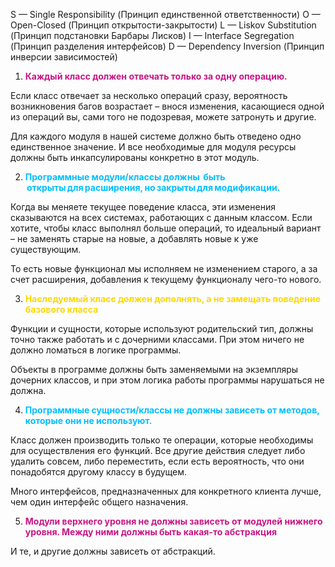 S — Single Responsibility (Принцип единственной ответственности)
O — Open-Closed (Принцип открытости-закрытости)
L — Liskov Substitution (Принцип подстановки Барбары Лисков)
I — Interface Segregation (Принцип разделения интерфейсов)
D — Dependency Inversion (Принцип инверсии зависимостей)

1) <span style="font-weight: bold; color: mediumvioletred;">Каждый класс должен отвечать только за одну операцию.</span>

Если класс отвечает за несколько операций сразу, вероятность возникновения багов возрастает – внося изменения, касающиеся одной из операций вы, сами того не подозревая, можете затронуть и другие.

Для каждого модуля в нашей системе должно быть отведено одно единственное значение. И все необходимые для модуля ресурсы должны быть инкапсулированы конкретно в этот модуль. 

2) <span style="font-weight: bold; color: deepskyblue;">Программные модули/классы должны  быть  открыты для расширения, но закрыты для модификации.</span>

Когда вы меняете текущее поведение класса, эти изменения сказываются на всех системах, работающих с данным классом. Если хотите, чтобы класс выполнял больше операций, то идеальный вариант – не заменять старые на новые, а добавлять новые к уже существующим.

То есть новые функционал мы исполняем не изменением старого, а за счет расширения, добавления к текущему функционалу чего-то нового. 

3) <span style="font-weight: bold; color: gold;">Наследуемый класс должен дополнять, а не замещать поведение базового класса</span>

Функции и сущности, которые используют родительский тип, должны точно также работать и с дочерними классами. При этом ничего не должно ломаться в логике программы.

Объекты в программе должны быть заменяемыми на экземпляры дочерних классов, и при этом логика работы программы нарушаться не должна. 

4) <span style="font-weight: bold; color: deepskyblue;">Программные сущности/классы не должны зависеть от методов, которые они не используют.</span>

Класс должен производить только те операции, которые необходимы для осуществления его функций. Все другие действия следует либо удалить совсем, либо переместить, если есть вероятность, что они понадобятся другому классу в будущем.

Много интерфейсов, предназначенных для конкретного клиента лучше, чем один интерфейс общего назначения. 

5) <span style="font-weight: bold; color: mediumvioletred;">Модули верхнего уровня не должны зависеть от модулей нижнего уровня. Между ними должны быть какая-то абстракция</span>

И те, и другие должны зависеть от абстракций.

